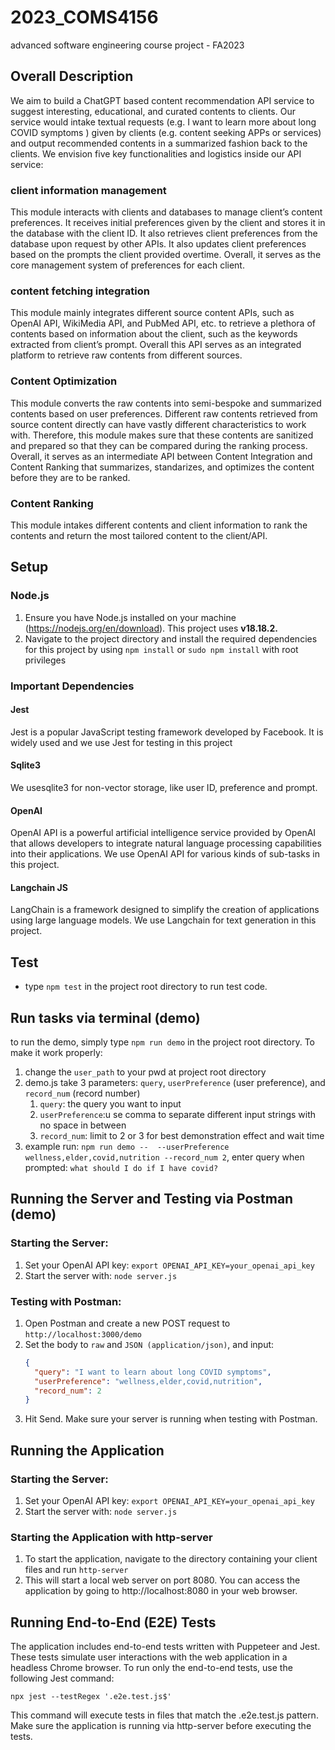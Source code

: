 # 2023_COMS4156

advanced software engineering course project - FA2023

## Overall Description

We aim to build a ChatGPT based content recommendation API service to suggest interesting, educational, and curated contents to clients. Our service would intake textual requests (e.g. I want to learn more about long COVID symptoms ) given by clients (e.g. content seeking APPs or services) and output recommended contents in a summarized fashion back to the clients. We envision five key functionalities and logistics inside our API service:

### client information management

This module interacts with clients and databases to manage client’s content preferences. It receives initial preferences given by the client and stores it in the database with the client ID. It also retrieves client preferences from the database upon request by other APIs. It also updates client preferences based on the prompts the client provided overtime. Overall, it serves as the core management system of preferences for each client.

### content fetching integration

This module mainly integrates different source content APIs, such as OpenAI API, WikiMedia API, and PubMed API, etc. to retrieve a plethora of contents based on information about the client, such as the keywords extracted from client’s prompt. Overall this API serves as an integrated platform to retrieve raw contents from different sources.

### Content Optimization

This module converts the raw contents into semi-bespoke and summarized contents based on user preferences. Different raw contents retrieved from source content directly can have vastly different characteristics to work with. Therefore, this module makes sure that these contents are sanitized and prepared so that they can be compared during the ranking process. Overall, it serves as an intermediate API between Content Integration and Content Ranking that summarizes, standarizes, and optimizes the content before they are to be ranked.

### Content Ranking

This module intakes different contents and client information to rank the contents and return the most tailored content to the client/API.

## Setup

### Node.js

1. Ensure you have Node.js installed on your machine (https://nodejs.org/en/download). This project uses **v18.18.2.**
2. Navigate to the project directory and install the required dependencies for this project by using `npm install` or `sudo npm install` with root privileges

### Important Dependencies

#### Jest

Jest is a popular JavaScript testing framework developed by Facebook. It is widely used and we use Jest for testing in this project

#### Sqlite3

We usesqlite3 for non-vector storage, like user ID, preference and prompt.

#### OpenAI

OpenAI API is a powerful artificial intelligence service provided by OpenAI that allows developers to integrate natural language processing capabilities into their applications. We use OpenAI API for various kinds of sub-tasks in this project.

#### Langchain JS

LangChain is a framework designed to simplify the creation of applications using large language models. We use Langchain for text generation in this project.

## Test

* type `npm test` in the project root directory to run test code.

## Run tasks via terminal (demo)

to run the demo, simply type `npm run demo` in the project root directory. To make it work properly:

1. change the `user_path` to your pwd at project root directory
2. demo.js take 3 parameters: `query`, `userPreference` (user preference), and `record_num` (record number)
   1. `query`: the query you want to input
   2. `userPreference`:u se comma to separate different input strings with no space in between
   3. `record_num`: limit to 2 or 3 for best demonstration effect and wait time
3. example run: `npm run demo --  --userPreference wellness,elder,covid,nutrition --record_num 2`, enter query when prompted: `what should I do if I have covid?`

## Running the Server and Testing via Postman (demo)

### Starting the Server:

1. Set your OpenAI API key: `export OPENAI_API_KEY=your_openai_api_key`
2. Start the server with: `node server.js`

### Testing with Postman:

1. Open Postman and create a new POST request to `http://localhost:3000/demo`
2. Set the body to `raw` and `JSON (application/json)`, and input:
   ```json
   {
     "query": "I want to learn about long COVID symptoms",
     "userPreference": "wellness,elder,covid,nutrition",
     "record_num": 2
   }

   ```
3. Hit Send. Make sure your server is running when testing with Postman.

## Running the Application

### Starting the Server:

1. Set your OpenAI API key: `export OPENAI_API_KEY=your_openai_api_key`
2. Start the server with: `node server.js`

### Starting the Application with http-server
1. To start the application, navigate to the directory containing your client files and run `http-server`
2. This will start a local web server on port 8080. You can access the application by going to http://localhost:8080 in your web browser.

## Running End-to-End (E2E) Tests
The application includes end-to-end tests written with Puppeteer and Jest. These tests simulate user interactions with the web application in a headless Chrome browser. To run only the end-to-end tests, use the following Jest command: 
```
npx jest --testRegex '.e2e.test.js$' 
```
This command will execute tests in files that match the .e2e.test.js pattern. Make sure the application is running via http-server before executing the tests.